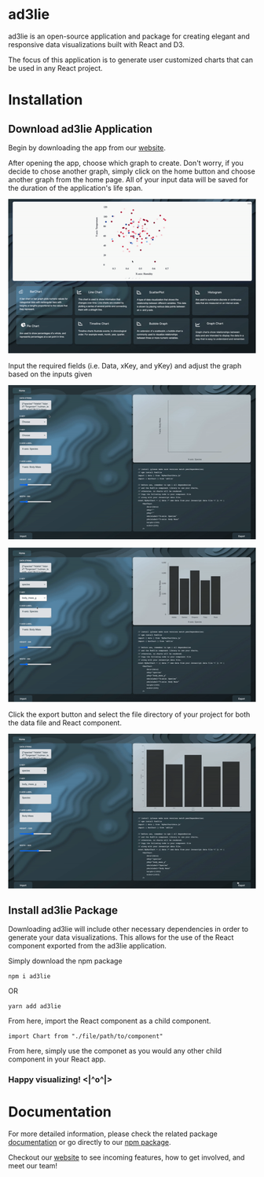# ad3lie

ad3lie is an open-source application and package for creating elegant and responsive data visualizations built with React and D3.

The focus of this application is to generate user customized charts that can be used in any React project.

# Installation

## Download ad3lie Application

Begin by downloading the app from our [website](https://ad3lie.dev/).

After opening the app, choose which graph to create. Don't worry, if you decide to chose another graph, simply click on the home button and choose another graph from the home page. All of your input data will be saved for the duration of the application's life span.

![](choose-chart.gif)

Input the required fields (i.e. Data, xKey, and yKey) and adjust the graph based on the inputs given

![](select-properties.gif)

![](axes-size.gif)

Click the export button and select the file directory of your project for both the data file and React component.

![](export.gif)

## Install ad3lie Package

Downloading ad3lie will include other necessary dependencies in order to generate your data visualizations. This allows for the use of the React component exported from the ad3lie application.

Simply download the npm package

```
npm i ad3lie
```

OR

```
yarn add ad3lie
```

From here, import the React component as a child component.

```
import Chart from "./file/path/to/component"
```

From here, simply use the componet as you would any other child component in your React app.

### Happy visualizing! <|^o^|>

# Documentation

For more detailed information, please check the related package [documentation](https://docs.ad3lie.dev/) or go directly to our [npm package](https://www.npmjs.com/package/ad3lie).

Checkout our [website](https://ad3lie.dev/) to see incoming features, how to get involved, and meet our team!
